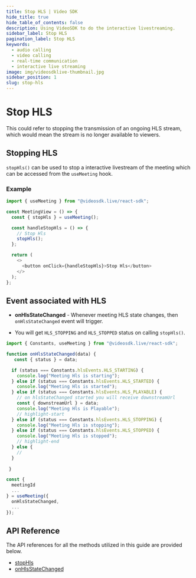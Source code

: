 ```yaml
---
title: Stop HLS | Video SDK
hide_title: true
hide_table_of_contents: false
description: Using VideoSDK to do the interactive livestreaming.
sidebar_label: Stop HLS
pagination_label: Stop HLS
keywords:
  - audio calling
  - video calling
  - real-time communication
  - interactive live streaming
image: img/videosdklive-thumbnail.jpg
sidebar_position: 1
slug: stop-hls
---
```


# Stop HLS

This could refer to stopping the transmission of an ongoing HLS stream, which would mean the stream is no longer available to viewers.

## Stopping HLS

`stopHls()` can be used to stop a interactive livestream of the meeting which can be accessed from the `useMeeting` hook.

### Example

```js
import { useMeeting } from "@videosdk.live/react-sdk";

const MeetingView = () => {
  const { stopHls } = useMeeting();

  const handleStopHls = () => {
    // Stop Hls
    stopHls();
  };

  return (
    <>
      <button onClick={handleStopHls}>Stop Hls</button>
    </>
  );
};
```

## Event associated with HLS

- **onHlsStateChanged** - Whenever meeting HLS state changes, then `onHlsStateChanged` event will trigger.

- You will get `HLS_STOPPING` and `HLS_STOPPED` status on calling `stopHls()`.

```js
import { Constants, useMeeting } from "@videosdk.live/react-sdk";

function onHlsStateChanged(data) {
   const { status } = data;

  if (status === Constants.hlsEvents.HLS_STARTING) {
    console.log("Meeting Hls is starting");
  } else if (status === Constants.hlsEvents.HLS_STARTED) {
    console.log("Meeting Hls is started");
  } else if (status === Constants.hlsEvents.HLS_PLAYABLE) {
    // on hlsStateChanged started you will receive downstreamUrl
    const { downstreamUrl } = data;
    console.log("Meeting Hls is Playable");
    // highlight-start
  } else if (status === Constants.hlsEvents.HLS_STOPPING) {
    console.log("Meeting Hls is stopping");
  } else if (status === Constants.hlsEvents.HLS_STOPPED) {
    console.log("Meeting Hls is stopped");
    // highlight-end
  } else {
    //
  }
  
 }

const {
  meetingId
  ...
} = useMeeting({
  onHlsStateChanged,
  ...
});

```

## API Reference

The API references for all the methods utilized in this guide are provided below.

- [stopHls](/react/api/sdk-reference/use-meeting/methods#stophls)
- [onHlsStateChanged](/react/api/sdk-reference/use-meeting/events#onhlsstatechanged)
